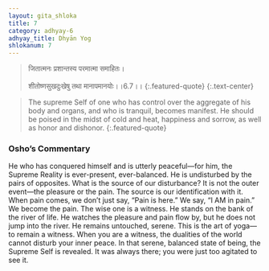 ```yaml
---
layout: gita_shloka
title: 7
category: adhyay-6
adhyay_title: Dhyān Yog
shlokanum: 7
---
```


> जितात्मनः प्रशान्तस्य परमात्मा समाहितः।<br><br>शीतोष्णसुखदुःखेषु तथा मानापमानयोः।।6.7।।
{:.featured-quote}
{:.text-center}

> The supreme Self of one who has control over the aggregate of his body and organs, and who is tranquil, becomes manifest. He should be poised in the midst of cold and heat, happiness and sorrow, as well as honor and dishonor.
{:.featured-quote}

### Osho’s Commentary
He who has conquered himself and is utterly peaceful—for him, the Supreme Reality is ever-present, ever-balanced. He is undisturbed by the pairs of opposites.
What is the source of our disturbance? It is not the outer event—the pleasure or the pain. The source is our identification with it. When pain comes, we don’t just say, “Pain is here.” We say, “I AM in pain.” We become the pain.
The wise one is a witness. He stands on the bank of the river of life. He watches the pleasure and pain flow by, but he does not jump into the river. He remains untouched, serene.
This is the art of yoga—to remain a witness. When you are a witness, the dualities of the world cannot disturb your inner peace. In that serene, balanced state of being, the Supreme Self is revealed. It was always there; you were just too agitated to see it.
